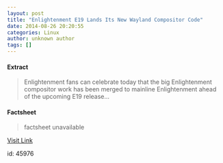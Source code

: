 ```yaml
---
layout: post
title: "Enlightenment E19 Lands Its New Wayland Compositor Code"
date: 2014-08-26 20:20:55
categories: Linux
author: unknown author
tags: []
---
```



#### Extract
>Enlightenment fans can celebrate today that the big Enlightenment compositor work has been merged to mainline Enlightenment ahead of the upcoming E19 release...

#### Factsheet
>factsheet unavailable

[Visit Link](http://www.phoronix.com/vr.php?view=MTc3MzM)

id:   45976
